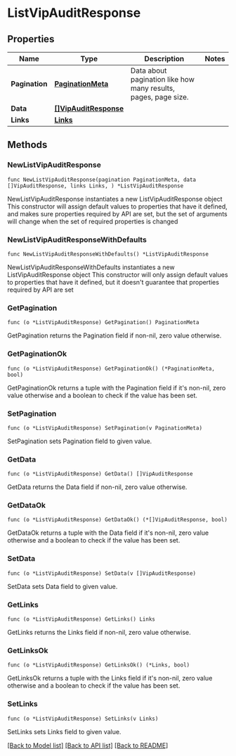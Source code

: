 # ListVipAuditResponse

## Properties

Name | Type | Description | Notes
------------ | ------------- | ------------- | -------------
**Pagination** | [**PaginationMeta**](PaginationMeta.md) | Data about pagination like how many results, pages, page size. | 
**Data** | [**[]VipAuditResponse**](VipAuditResponse.md) |  | 
**Links** | [**Links**](Links.md) |  | 

## Methods

### NewListVipAuditResponse

`func NewListVipAuditResponse(pagination PaginationMeta, data []VipAuditResponse, links Links, ) *ListVipAuditResponse`

NewListVipAuditResponse instantiates a new ListVipAuditResponse object
This constructor will assign default values to properties that have it defined,
and makes sure properties required by API are set, but the set of arguments
will change when the set of required properties is changed

### NewListVipAuditResponseWithDefaults

`func NewListVipAuditResponseWithDefaults() *ListVipAuditResponse`

NewListVipAuditResponseWithDefaults instantiates a new ListVipAuditResponse object
This constructor will only assign default values to properties that have it defined,
but it doesn't guarantee that properties required by API are set

### GetPagination

`func (o *ListVipAuditResponse) GetPagination() PaginationMeta`

GetPagination returns the Pagination field if non-nil, zero value otherwise.

### GetPaginationOk

`func (o *ListVipAuditResponse) GetPaginationOk() (*PaginationMeta, bool)`

GetPaginationOk returns a tuple with the Pagination field if it's non-nil, zero value otherwise
and a boolean to check if the value has been set.

### SetPagination

`func (o *ListVipAuditResponse) SetPagination(v PaginationMeta)`

SetPagination sets Pagination field to given value.


### GetData

`func (o *ListVipAuditResponse) GetData() []VipAuditResponse`

GetData returns the Data field if non-nil, zero value otherwise.

### GetDataOk

`func (o *ListVipAuditResponse) GetDataOk() (*[]VipAuditResponse, bool)`

GetDataOk returns a tuple with the Data field if it's non-nil, zero value otherwise
and a boolean to check if the value has been set.

### SetData

`func (o *ListVipAuditResponse) SetData(v []VipAuditResponse)`

SetData sets Data field to given value.


### GetLinks

`func (o *ListVipAuditResponse) GetLinks() Links`

GetLinks returns the Links field if non-nil, zero value otherwise.

### GetLinksOk

`func (o *ListVipAuditResponse) GetLinksOk() (*Links, bool)`

GetLinksOk returns a tuple with the Links field if it's non-nil, zero value otherwise
and a boolean to check if the value has been set.

### SetLinks

`func (o *ListVipAuditResponse) SetLinks(v Links)`

SetLinks sets Links field to given value.



[[Back to Model list]](../README.md#documentation-for-models) [[Back to API list]](../README.md#documentation-for-api-endpoints) [[Back to README]](../README.md)


